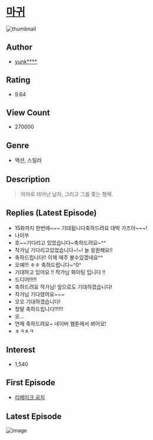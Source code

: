 # [마귀](https://comic.naver.com/bestChallenge/list?titleId=766369)
![thumbnail](https://image-comic.pstatic.net/user_contents_data/challenge_comic/2021/08/07/313143/thumbnail_202x16462190f26_ec41_4c72_80b6_3edb73b33f4a_00007235.JPEG)

## Author
- [yunk****](https://comic.naver.com/artistTitle?id=313143)

## Rating
- 9.64

## View Count
- 270000

## Genre
- 액션, 스릴러

## Description
> 악마로 태어난 남자, 그리고 그를 쫓는 형제.

## Replies (Latest Episode)
- 15화까지 한번에~~~ 기대됩니다축하드려요 대박 가즈아~~~!
- 나이쑤
- 호~~기다리고 있었습니다~축하드려요~^^
- 작가님 기다리고있었습니다~!~! 늘 응원해요!!
- 축하드립니다!! 이제 매주 볼수있겠네요^^
- 오예!!! ㅎㅎ 축하드립니다~^0^
- 기대하고 있어요 !! 작가님 화이팅 입니다 !!
- 드디어!!!!!
- 축하드려요 작가님! 앞으로도 기대하겠습니다!
- 작가님 기다렸어요~~~
- 오오 기대하겠습니다!
- 정말 축하드립니다!!!!!!
- 오...
- 연재 축하드려요~ 네이버 웹툰에서 뵈어요!
- ㅊㅋㅊㅋ

## Interest
- 1,540

## First Episode
- [리메이크 공지](https://comic.naver.com/bestChallenge/detail?titleId=766369&no=14)

## Latest Episode
![image](https://image-comic.pstatic.net/user_contents_data/challenge_comic/2022/06/07/313143/upload_3847589433816789093.jpeg)
